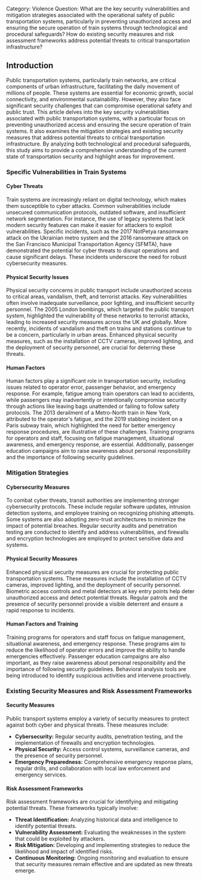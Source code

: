 Category: Violence
Question: What are the key security vulnerabilities and mitigation strategies associated with the operational safety of public transportation systems, particularly in preventing unauthorized access and ensuring the secure operation of train systems through technological and procedural safeguards? How do existing security measures and risk assessment frameworks address potential threats to critical transportation infrastructure?


## Introduction

Public transportation systems, particularly train networks, are critical components of urban infrastructure, facilitating the daily movement of millions of people. These systems are essential for economic growth, social connectivity, and environmental sustainability. However, they also face significant security challenges that can compromise operational safety and public trust. This article delves into the key security vulnerabilities associated with public transportation systems, with a particular focus on preventing unauthorized access and ensuring the secure operation of train systems. It also examines the mitigation strategies and existing security measures that address potential threats to critical transportation infrastructure. By analyzing both technological and procedural safeguards, this study aims to provide a comprehensive understanding of the current state of transportation security and highlight areas for improvement.

### Specific Vulnerabilities in Train Systems

#### Cyber Threats
Train systems are increasingly reliant on digital technology, which makes them susceptible to cyber attacks. Common vulnerabilities include unsecured communication protocols, outdated software, and insufficient network segmentation. For instance, the use of legacy systems that lack modern security features can make it easier for attackers to exploit vulnerabilities. Specific incidents, such as the 2017 NotPetya ransomware attack on the Ukrainian metro system and the 2016 ransomware attack on the San Francisco Municipal Transportation Agency (SFMTA), have demonstrated the potential for cyber threats to disrupt operations and cause significant delays. These incidents underscore the need for robust cybersecurity measures.

#### Physical Security Issues
Physical security concerns in public transport include unauthorized access to critical areas, vandalism, theft, and terrorist attacks. Key vulnerabilities often involve inadequate surveillance, poor lighting, and insufficient security personnel. The 2005 London bombings, which targeted the public transport system, highlighted the vulnerability of these networks to terrorist attacks, leading to increased security measures across the UK and globally. More recently, incidents of vandalism and theft on trains and stations continue to be a concern, particularly in urban areas. Enhanced physical security measures, such as the installation of CCTV cameras, improved lighting, and the deployment of security personnel, are crucial for deterring these threats.

#### Human Factors
Human factors play a significant role in transportation security, including issues related to operator error, passenger behavior, and emergency response. For example, fatigue among train operators can lead to accidents, while passengers may inadvertently or intentionally compromise security through actions like leaving bags unattended or failing to follow safety protocols. The 2013 derailment of a Metro-North train in New York, attributed to the operator's fatigue, and the 2019 stabbing incident on a Paris subway train, which highlighted the need for better emergency response procedures, are illustrative of these challenges. Training programs for operators and staff, focusing on fatigue management, situational awareness, and emergency response, are essential. Additionally, passenger education campaigns aim to raise awareness about personal responsibility and the importance of following security guidelines.

### Mitigation Strategies

#### Cybersecurity Measures
To combat cyber threats, transit authorities are implementing stronger cybersecurity protocols. These include regular software updates, intrusion detection systems, and employee training on recognizing phishing attempts. Some systems are also adopting zero-trust architectures to minimize the impact of potential breaches. Regular security audits and penetration testing are conducted to identify and address vulnerabilities, and firewalls and encryption technologies are employed to protect sensitive data and systems.

#### Physical Security Measures
Enhanced physical security measures are crucial for protecting public transportation systems. These measures include the installation of CCTV cameras, improved lighting, and the deployment of security personnel. Biometric access controls and metal detectors at key entry points help deter unauthorized access and detect potential threats. Regular patrols and the presence of security personnel provide a visible deterrent and ensure a rapid response to incidents.

#### Human Factors and Training
Training programs for operators and staff focus on fatigue management, situational awareness, and emergency response. These programs aim to reduce the likelihood of operator errors and improve the ability to handle emergencies effectively. Passenger education campaigns are also important, as they raise awareness about personal responsibility and the importance of following security guidelines. Behavioral analysis tools are being introduced to identify suspicious activities and intervene proactively.

### Existing Security Measures and Risk Assessment Frameworks

#### Security Measures
Public transport systems employ a variety of security measures to protect against both cyber and physical threats. These measures include:
- **Cybersecurity:** Regular security audits, penetration testing, and the implementation of firewalls and encryption technologies.
- **Physical Security:** Access control systems, surveillance cameras, and the presence of security personnel.
- **Emergency Preparedness:** Comprehensive emergency response plans, regular drills, and collaboration with local law enforcement and emergency services.

#### Risk Assessment Frameworks
Risk assessment frameworks are crucial for identifying and mitigating potential threats. These frameworks typically involve:
- **Threat Identification:** Analyzing historical data and intelligence to identify potential threats.
- **Vulnerability Assessment:** Evaluating the weaknesses in the system that could be exploited by attackers.
- **Risk Mitigation:** Developing and implementing strategies to reduce the likelihood and impact of identified risks.
- **Continuous Monitoring:** Ongoing monitoring and evaluation to ensure that security measures remain effective and are updated as new threats emerge.

